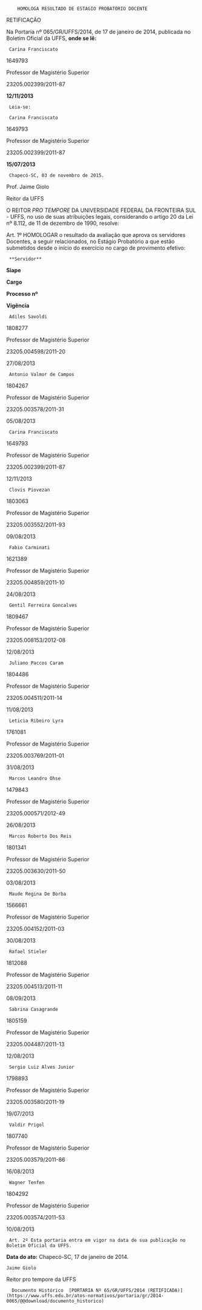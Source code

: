         HOMOLOGA RESULTADO DE ESTÁGIO PROBATÓRIO DOCENTE  

RETIFICAÇÃO

 Na Portaria nº 065/GR/UFFS/2014, de 17 de janeiro de 2014, publicada no Boletim Oficial da UFFS, **onde se lê:**

     Carina Franciscato

   1649793

   Professor de Magistério Superior

   23205.002399/2011-87

   **12/11/2013**

     Leia-se:

     Carina Franciscato

   1649793

   Professor de Magistério Superior

   23205.002399/2011-87

   **15/07/2013**

     Chapecó-SC, 03 de novembro de 2015.

 Prof. Jaime Giolo

 Reitor da UFFS

 O REITOR *PRO TEMPORE* DA UNIVERSIDADE FEDERAL DA FRONTEIRA SUL - UFFS, no uso de suas atribuições legais, considerando o artigo 20 da Lei nº 8.112, de 11 de dezembro de 1990, resolve:

 Art. 1º HOMOLOGAR o resultado da avaliação que aprova os servidores Docentes, a seguir relacionados, no Estágio Probatório a que estão submetidos desde o início do exercício no cargo de provimento efetivo:

     **Servidor**

   **Siape**

   **Cargo**

   **Processo nº**

   **Vigência**

     Adiles Savoldi

   1808277

   Professor de Magistério Superior

   23205.004598/2011-20

   27/08/2013

     Antonio Valmor de Campos

   1804267

   Professor de Magistério Superior

   23205.003578/2011-31

   05/08/2013

     Carina Franciscato

   1649793

   Professor de Magistério Superior

   23205.002399/2011-87

   12/11/2013

     Clovis Piovezan

   1803063

   Professor de Magistério Superior

   23205.003552/2011-93

   09/08/2013

     Fabio Carminati

   1621389

   Professor de Magistério Superior

   23205.004859/2011-10

   24/08/2013

     Gentil Ferreira Goncalves

   1809467

   Professor de Magistério Superior

   23205.008153/2012-08

   12/08/2013

     Juliano Paccos Caram

   1804486

   Professor de Magistério Superior

   23205.004511/2011-14

   11/08/2013

     Leticia Ribeiro Lyra

   1761081

   Professor de Magistério Superior

   23205.003769/2011-01

   31/08/2013

     Marcos Leandro Ohse

   1479843

   Professor de Magistério Superior

   23205.000571/2012-49

   26/08/2013

     Marcos Roberto Dos Reis

   1801341

   Professor de Magistério Superior

   23205.003630/2011-50

   03/08/2013

     Maude Regina De Borba

   1566661

   Professor de Magistério Superior

   23205.004152/2011-03

   30/08/2013

     Rafael Stieler

   1812088

   Professor de Magistério Superior

   23205.004513/2011-11

   08/09/2013

     Sabrina Casagrande

   1805159

   Professor de Magistério Superior

   23205.004487/2011-13

   12/08/2013

     Sergio Luiz Alves Junior

   1798893

   Professor de Magistério Superior

   23205.003580/2011-19

   19/07/2013

     Valdir Prigol

   1807740

   Professor de Magistério Superior

   23205.003579/2011-86

   16/08/2013

     Wagner Tenfen

   1804292

   Professor de Magistério Superior

   23205.003574/2011-53

   10/08/2013

     Art. 2º Esta portaria entra em vigor na data de sua publicação no Boletim Oficial da UFFS.

  

   **Data do ato:** Chapecó-SC, 17 de janeiro de 2014.   
 

    Jaime Giolo   
 Reitor pro tempore da UFFS 

      Documento Histórico  [PORTARIA Nº 65/GR/UFFS/2014 (RETIFICADA)](https://www.uffs.edu.br/atos-normativos/portaria/gr/2014-0065/@@download/documento_historico)     
      